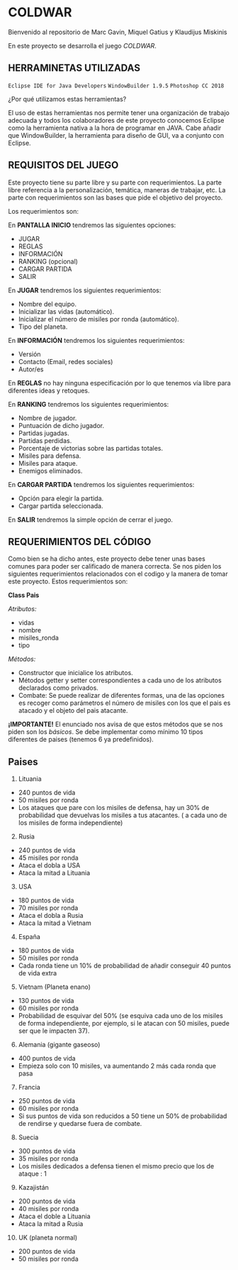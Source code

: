# COLDWAR 

Bienvenido al repositorio de Marc Gavin, Miquel Gatius y Klaudijus Miskinis

En este proyecto se desarrolla el juego *COLDWAR*.

## HERRAMINETAS UTILIZADAS

`Eclipse IDE for Java Developers`
`WindowBuilder 1.9.5`
`Photoshop CC 2018`

¿Por qué utilizamos estas herramientas?

El uso de estas herramientas nos permite tener una organización de trabajo adecuada y todos los colaboradores de este proyecto conocemos Eclipse como la herramienta nativa a la hora de programar en JAVA. Cabe añadir que WindowBuilder, la herramienta para diseño de GUI, va a conjunto con Eclipse. 

## REQUISITOS DEL JUEGO

Este proyecto tiene su parte libre y su parte con requerimientos.
La parte libre referencia a la personalización, temática, maneras de trabajar, etc.
La parte con requerimientos son las bases que pide el objetivo del proyecto.

Los requerimientos son:

En **PANTALLA INICIO** tendremos las siguientes opciones:
   - JUGAR
   - REGLAS 
   - INFORMACIÓN
   - RANKING (opcional)
   - CARGAR PARTIDA
   - SALIR
   
 En **JUGAR** tendremos los siguientes requerimientos:
  - Nombre del equipo.
  - Inicializar las vidas (automático).
  - Inicializar el número de misiles por ronda (automático).
  - Tipo del planeta.
  
 En **INFORMACIÓN** tendremos los siguientes requerimientos:
   - Versión
   - Contacto (Email, redes sociales)
   - Autor/es
 
 En **REGLAS** no hay ninguna especificación por lo que tenemos vía libre para diferentes ideas y retoques.
 
 En **RANKING** tendremos los siguientes requerimientos:
 - Nombre de jugador.
 - Puntuación de dicho jugador.
 - Partidas jugadas.
 - Partidas perdidas.
 - Porcentaje de victorias sobre las partidas totales.
 - Misiles para defensa.
 - Misiles para ataque.
 - Enemigos eliminados.

En **CARGAR PARTIDA** tendremos los siguientes requerimientos:
- Opción para elegir la partida.
- Cargar partida seleccionada.

En **SALIR** tendremos la simple opción de cerrar el juego.
  
  ## REQUERIMIENTOS DEL CÓDIGO
  
  Como bien se ha dicho antes, este proyecto debe tener unas bases comunes para poder ser calificado de manera correcta.
  Se nos piden los siguientes requerimientos relacionados con el codigo y la manera de tomar este proyecto. 
  Estos requerimientos son:
  
   **Class Pais**
   
   *Atributos:*
   - vidas
   - nombre
   - misiles_ronda 
   - tipo
 
*Métodos:* 
   - Constructor que inicialice los atributos.
   - Métodos getter y setter correspondientes a cada uno de los atributos declarados como privados.
   - Combate: Se puede realizar de diferentes formas, una de las opciones es recoger como parámetros el número de misiles con los que el pais es atacado y el objeto del pais atacante.

**¡IMPORTANTE!**
El enunciado nos avisa de que estos métodos que se nos piden son los *básicos*.
Se debe implementar como mínimo 10 tipos diferentes de paises (tenemos 6 ya predefinidos).


## Paises

1. Lituania 
- 240 puntos de vida
- 50 misiles por ronda
- Los ataques que pare con los misiles de defensa, hay un 30% de probabilidad que devuelvas los misiles a tus atacantes.
( a cada uno de los misiles de forma independiente)
2. Rusia 
- 240 puntos de vida
- 45 misiles por ronda
- Ataca el dobla a USA
- Ataca la mitad a Lituania
3. USA
- 180 puntos de vida
- 70 misiles por ronda
- Ataca el dobla a Rusia
- Ataca la mitad a Vietnam
4. España
- 180 puntos de vida
- 50 misiles por ronda
- Cada ronda tiene un 10% de probabilidad de añadir conseguir 40 puntos de vida extra
5. Vietnam (Planeta enano)
- 130 puntos de vida
- 60 misiles por ronda
- Probabilidad de esquivar del 50% (se esquiva cada uno de los misiles de forma
independiente, por ejemplo, si le atacan con 50 misiles, puede ser que le impacten
37).
6. Alemania (gigante gaseoso)
- 400 puntos de vida
- Empieza solo con 10 misiles, va aumentando 2 más cada ronda que pasa
7. Francia 
- 250 puntos de vida
- 60 misiles por ronda
- Si sus puntos de vida son reducidos a 50 tiene un 50% de probabilidad de rendirse y quedarse fuera de combate.
8. Suecia
- 300 puntos de vida
- 35 misiles por ronda
- Los misiles dedicados a defensa tienen el mismo precio que los de ataque : 1
9. Kazajistán
- 200 puntos de vida
- 40 misiles por ronda
- Ataca el doble a Lituania
- Ataca la mitad a Rusia
10. UK (planeta normal)
- 200 puntos de vida
- 50 misiles por ronda




